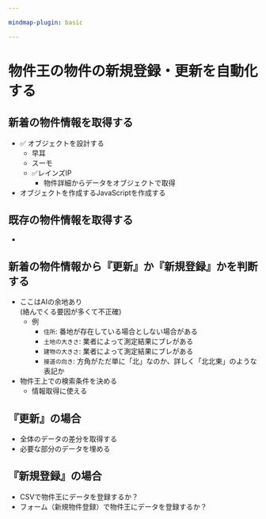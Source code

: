 ```yaml
---

mindmap-plugin: basic

---
```


# 物件王の物件の新規登録・更新を自動化する

## 新着の物件情報を取得する
- ✅ オブジェクトを設計する
	- 早耳
	- スーモ
	- ✅レインズIP
		- 物件詳細からデータをオブジェクトで取得
- オブジェクトを作成するJavaScriptを作成する

## 既存の物件情報を取得する
- 


## 新着の物件情報から『更新』か『新規登録』かを判断する
- ここはAIの余地あり<br>(絡んでくる要因が多くて不正確)
	- 例
		- `住所`: 番地が存在している場合としない場合がある
		- `土地の大きさ`: 業者によって測定結果にブレがある
		- `建物の大きさ`: 業者によって測定結果にブレがある
		- `接道の向き`: 方角がただ単に「北」なのか、詳しく「北北東」のような表記か
- 物件王上での検索条件を決める
	- 情報取得に使える

## 『更新』の場合
- 全体のデータの差分を取得する
- 必要な部分のデータを埋める

## 『新規登録』の場合
- CSVで物件王にデータを登録するか？
- フォーム（新規物件登録）で物件王にデータを登録するか？